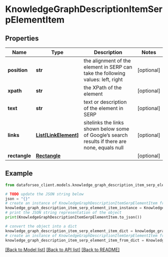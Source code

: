 # KnowledgeGraphDescriptionItemSerpElementItem


## Properties

Name | Type | Description | Notes
------------ | ------------- | ------------- | -------------
**position** | **str** | the alignment of the element in SERP can take the following values: left, right | [optional] 
**xpath** | **str** | the XPath of the element | [optional] 
**text** | **str** | text or description of the element in SERP | [optional] 
**links** | [**List[LinkElement]**](LinkElement.md) | sitelinks the links shown below some of Google’s search results if there are none, equals null | [optional] 
**rectangle** | [**Rectangle**](Rectangle.md) |  | [optional] 

## Example

```python
from dataforseo_client.models.knowledge_graph_description_item_serp_element_item import KnowledgeGraphDescriptionItemSerpElementItem

# TODO update the JSON string below
json = "{}"
# create an instance of KnowledgeGraphDescriptionItemSerpElementItem from a JSON string
knowledge_graph_description_item_serp_element_item_instance = KnowledgeGraphDescriptionItemSerpElementItem.from_json(json)
# print the JSON string representation of the object
print(KnowledgeGraphDescriptionItemSerpElementItem.to_json())

# convert the object into a dict
knowledge_graph_description_item_serp_element_item_dict = knowledge_graph_description_item_serp_element_item_instance.to_dict()
# create an instance of KnowledgeGraphDescriptionItemSerpElementItem from a dict
knowledge_graph_description_item_serp_element_item_from_dict = KnowledgeGraphDescriptionItemSerpElementItem.from_dict(knowledge_graph_description_item_serp_element_item_dict)
```
[[Back to Model list]](../README.md#documentation-for-models) [[Back to API list]](../README.md#documentation-for-api-endpoints) [[Back to README]](../README.md)


